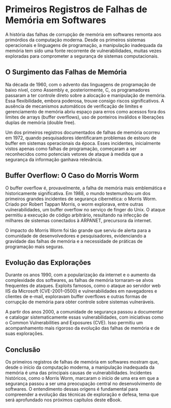 # Primeiros Registros de Falhas de Memória em Softwares

A história das falhas de corrupção de memória em softwares remonta aos primórdios da computação moderna. Desde os primeiros sistemas operacionais e linguagens de programação, a manipulação inadequada da memória tem sido uma fonte recorrente de vulnerabilidades, muitas vezes exploradas para comprometer a segurança de sistemas computacionais.

## O Surgimento das Falhas de Memória

Na década de 1960, com o advento das linguagens de programação de baixo nível, como Assembly e, posteriormente, C, os programadores passaram a ter controle direto sobre a alocação e manipulação de memória. Essa flexibilidade, embora poderosa, trouxe consigo riscos significativos. A ausência de mecanismos automáticos de verificação de limites e gerenciamento de memória abriu espaço para erros como acessos fora dos limites de arrays (buffer overflows), uso de ponteiros inválidos e liberações duplas de memória (double free).

Um dos primeiros registros documentados de falhas de memória ocorreu em 1972, quando pesquisadores identificaram problemas de estouro de buffer em sistemas operacionais da época. Esses incidentes, inicialmente vistos apenas como falhas de programação, começaram a ser reconhecidos como potenciais vetores de ataque à medida que a segurança da informação ganhava relevância.

## Buffer Overflow: O Caso do Morris Worm

O buffer overflow é, provavelmente, a falha de memória mais emblemática e historicamente significativa. Em 1988, o mundo testemunhou um dos primeiros grandes incidentes de segurança cibernética: o Morris Worm. Criado por Robert Tappan Morris, o worm explorava, entre outras vulnerabilidades, um buffer overflow no serviço de finger do Unix. O ataque permitiu a execução de código arbitrário, resultando na infecção de milhares de sistemas conectados à ARPANET, precursora da internet.

O impacto do Morris Worm foi tão grande que serviu de alerta para a comunidade de desenvolvedores e pesquisadores, evidenciando a gravidade das falhas de memória e a necessidade de práticas de programação mais seguras.

## Evolução das Explorações

Durante os anos 1990, com a popularização da internet e o aumento da complexidade dos softwares, as falhas de memória tornaram-se alvos frequentes de ataques. Exploits famosos, como o ataque ao servidor web IIS da Microsoft (CVE-2001-0500) e vulnerabilidades em navegadores e clientes de e-mail, exploravam buffer overflows e outras formas de corrupção de memória para obter controle sobre sistemas vulneráveis.

A partir dos anos 2000, a comunidade de segurança passou a documentar e catalogar sistematicamente essas vulnerabilidades, com iniciativas como o Common Vulnerabilities and Exposures (CVE). Isso permitiu um acompanhamento mais rigoroso da evolução das falhas de memória e de suas explorações.

## Conclusão

Os primeiros registros de falhas de memória em softwares mostram que, desde o início da computação moderna, a manipulação inadequada da memória é uma das principais causas de vulnerabilidades. Incidentes históricos, como o Morris Worm, marcaram o início de uma era em que a segurança passou a ser uma preocupação central no desenvolvimento de softwares. O entendimento dessas origens é fundamental para compreender a evolução das técnicas de exploração e defesa, tema que será aprofundado nos próximos capítulos deste eBook.